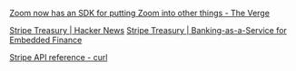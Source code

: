 
[Zoom now has an SDK for putting Zoom into other things - The Verge](https://www.theverge.com/2021/3/23/22347023/zoom-sdk-developers-announced-apps-audio-video-features-software)

[Stripe Treasury | Hacker News](https://news.ycombinator.com/item?id=25289626)
[Stripe Treasury | Banking-as-a-Service for Embedded Finance](https://stripe.com/treasury)

[Stripe API reference - curl](https://stripe.com/docs/api)
